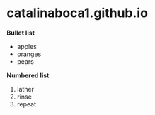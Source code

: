 # catalinaboca1.github.io
**Bullet list**
* apples 
* oranges
* pears

**Numbered list**
1. lather
2. rinse
3. repeat
